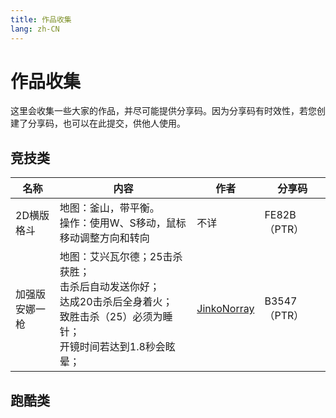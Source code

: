 ```yaml
---
title: 作品收集
lang: zh-CN
---
```


# 作品收集

这里会收集一些大家的作品，并尽可能提供分享码。因为分享码有时效性，若您创建了分享码，也可以在此提交，供他人使用。

## 竞技类

| 名称 | 内容 | 作者 | 分享码 |
| --- | ---- | --- | ----- |
| 2D横版格斗 | 地图：釜山，带平衡。<br>操作：使用W、S移动，鼠标移动调整方向和转向 | 不详 | FE82B（PTR） |
| 加强版<br>安娜一枪 | 地图：艾兴瓦尔德；25击杀获胜；<br>击杀后自动发送你好；<br>达成20击杀后全身着火；<br>致胜击杀（25）必须为睡针；<br>开镜时间若达到1.8秒会眩晕；| [JinkoNorray](https://www.reddit.com/user/JinkoNorray) | B3547（PTR） |

## 跑酷类
